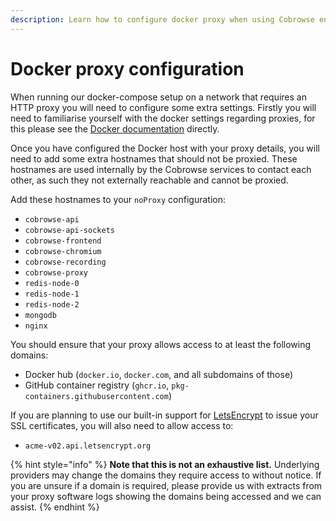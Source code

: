 ```yaml
---
description: Learn how to configure docker proxy when using Cobrowse enterprise.
---
```


# Docker proxy configuration

When running our docker-compose setup on a network that requires an HTTP proxy you will need to configure some extra settings. Firstly you will need to familiarise yourself with the docker settings regarding proxies, for this please see the [Docker documentation](https://docs.docker.com/network/proxy/) directly.

Once you have configured the Docker host with your proxy details, you will need to add some extra hostnames that should not be proxied. These hostnames are used internally by the Cobrowse services to contact each other, as such they not externally reachable and cannot be proxied.

Add these hostnames to your `noProxy` configuration:

* `cobrowse-api`
* `cobrowse-api-sockets`
* `cobrowse-frontend`
* `cobrowse-chromium`
* `cobrowse-recording`
* `cobrowse-proxy`
* `redis-node-0`
* `redis-node-1`
* `redis-node-2`
* `mongodb`
* `nginx`

You should ensure that your proxy allows access to at least the following domains:

* Docker hub (`docker.io`, `docker.com`, and all subdomains of those)
* GitHub container registry (`ghcr.io`, `pkg-containers.githubusercontent.com`)

If you are planning to use our built-in support for [LetsEncrypt](https://letsencrypt.org/) to issue your SSL certificates, you will also need to allow access to:

* `acme-v02.api.letsencrypt.org`

{% hint style="info" %}
**Note that this is not an exhaustive list.** Underlying providers may change the domains they require access to without notice. If you are unsure if a domain is required, please provide us with extracts from your proxy software logs showing the domains being accessed and we can assist.
{% endhint %}
